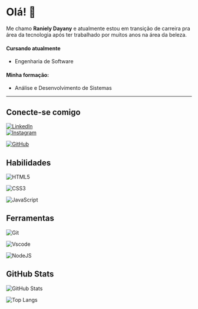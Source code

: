 # Olá! 👋
Me chamo **Raniely Dayany** e atualmente estou em transição de carreira pra área da tecnologia após ter trabalhado por muitos anos na área da beleza.  
#### Cursando atualmente   
* Engenharia de Software 

#### Minha formação:
* Análise e Desenvolvimento de Sistemas
***

## Conecte-se comigo 
[![LinkedIn](https://img.shields.io/badge/LinkedIn-243325?style=for-the-badge&logo=linkedin&logoColor=C6E5B1)](https://www.linkedin.com/in/raniely-dayany-54a352260/)  
[![Instagram](https://img.shields.io/badge/-Instagram-243325?style=for-the-badge&logo=instagram&logoColor=C6E5B1)](https://www.instagram.com/raniely.dayany/) 

[![GitHub](https://img.shields.io/badge/GitHub-243325?style=for-the-badge&logo=github&logoColor=C6E5B1)](https://github.com/SEUUSERNAME)

## Habilidades
![HTML5](https://img.shields.io/badge/HTML5-243325?style=for-the-badge&logo=html5&logoColor=C6E5B1) 

![CSS3](https://img.shields.io/badge/CSS3-243325?style=for-the-badge&logo=css3&logoColor=C6E5B1)

![JavaScript](https://img.shields.io/badge/JavaScript-243325?style=for-the-badge&logo=javascript&logoColor=C6E5B1)


## Ferramentas
![Git](https://img.shields.io/badge/GIT-243325?style=for-the-badge&logo=git&logoColor=C6E5B1)

![Vscode](https://img.shields.io/badge/Vscode-243325?style=for-the-badge&logo=visual-studio-code&logoColor=C6E5B1)

![NodeJS](https://img.shields.io/badge/node.js-243325?style=for-the-badge&logo=node.js&logoColor=C6E5B1) 


## GitHub Stats


![GitHub Stats](https://github-readme-stats.vercel.app/api?username=RanielyDayany&theme=transparent&bg_color=C6E5B1&border_color=243325&show_icons=true&icon_color=663399&title_color=243325&text_color=E34C26)

![Top Langs](https://github-readme-stats-git-masterrstaa-rickstaa.vercel.app/api/top-langs/?username=RanielyDayany&layout=compact&bg_color=243325&border_color=30A3DC&title_color=C6E5B1&text_color=C6E5B1)








